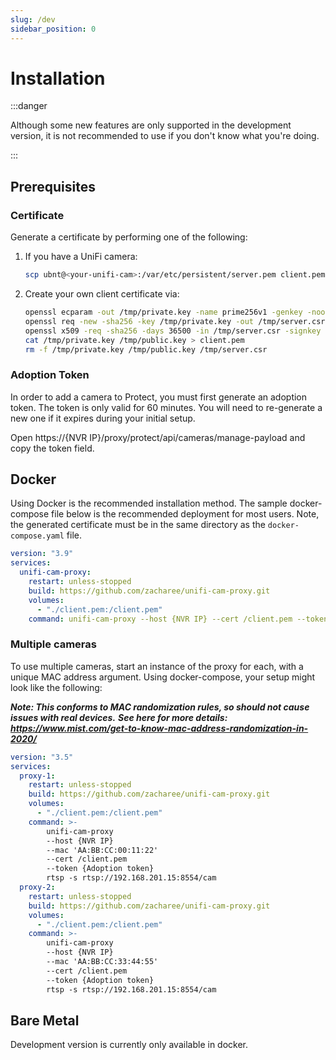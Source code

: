 ```yaml
---
slug: /dev
sidebar_position: 0
---
```


# Installation

:::danger

Although some new features are only supported in the development version, it is not recommended to use if you don't know what you're doing.

:::

## Prerequisites

### Certificate

Generate a certificate by performing one of the following:

1. If you have a UniFi camera:

    ```sh
    scp ubnt@<your-unifi-cam>:/var/etc/persistent/server.pem client.pem
    ```

2. Create your own client certificate via:

    ```sh
    openssl ecparam -out /tmp/private.key -name prime256v1 -genkey -noout
    openssl req -new -sha256 -key /tmp/private.key -out /tmp/server.csr -subj "/C=TW/L=Taipei/O=Ubiquiti Networks Inc./OU=devint/CN=camera.ubnt.dev/emailAddress=support@ubnt.com"
    openssl x509 -req -sha256 -days 36500 -in /tmp/server.csr -signkey /tmp/private.key -out /tmp/public.key
    cat /tmp/private.key /tmp/public.key > client.pem
    rm -f /tmp/private.key /tmp/public.key /tmp/server.csr
    ```

### Adoption Token

In order to add a camera to Protect, you must first generate an adoption token.
The token is only valid for 60 minutes.
You will need to re-generate a new one if it expires during your initial setup.

Open https://{NVR IP}/proxy/protect/api/cameras/manage-payload and copy the token field.

## Docker

Using Docker is the recommended installation method.
The sample docker-compose file below is the recommended deployment for most users.
Note, the generated certificate must be in the same directory as the `docker-compose.yaml` file.

```yaml
version: "3.9"
services:
  unifi-cam-proxy:
    restart: unless-stopped
    build: https://github.com/zacharee/unifi-cam-proxy.git
    volumes:
      - "./client.pem:/client.pem"
    command: unifi-cam-proxy --host {NVR IP} --cert /client.pem --token {Adoption token} rtsp -s rtsp://192.168.201.15:8554/cam'
```

### Multiple cameras

To use multiple cameras, start an instance of the proxy for each, with a unique MAC address argument.
Using docker-compose, your setup might look like the following:

***Note: This conforms to MAC randomization rules, so should not cause issues with real devices.***
***See here for more details: <https://www.mist.com/get-to-know-mac-address-randomization-in-2020/>***

```yaml
version: "3.5"
services:
  proxy-1:
    restart: unless-stopped
    build: https://github.com/zacharee/unifi-cam-proxy.git
    volumes:
      - "./client.pem:/client.pem"
    command: >-
        unifi-cam-proxy
        --host {NVR IP}
        --mac 'AA:BB:CC:00:11:22'
        --cert /client.pem
        --token {Adoption token}
        rtsp -s rtsp://192.168.201.15:8554/cam
  proxy-2:
    restart: unless-stopped
    build: https://github.com/zacharee/unifi-cam-proxy.git
    volumes:
      - "./client.pem:/client.pem"
    command: >-
        unifi-cam-proxy
        --host {NVR IP}
        --mac 'AA:BB:CC:33:44:55'
        --cert /client.pem
        --token {Adoption token}
        rtsp -s rtsp://192.168.201.15:8554/cam
```

## Bare Metal

Development version is currently only available in docker.
